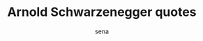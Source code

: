 ---
layout: ipsumpage

title: Arnold Schwarzenegger quotes
key: arnoldschwarzenegger
description: "Up to ten paragraphs of Arnold Schwarzenegger quotes are at your disposal with the Arnold Ipsum generator. It's not the Mr. Universe of the ipsum generators, but some of the quotes are funny as hell if you imagine Mr. Schwarzenegger reading them. To be clear, using this text generator won't make you stronger and you may terminate some of your clients with it. It also won't help you become an elected official or give you abs of steel."
author: sena
collaborative: true
language:
  - name: English
    text:
    - "now!"
    - "here."
    - "dylan."
    - "crumb."
    - "chill."
    - "do it!"
    - "go on!"
    - "wrong."
    - "frosty."
    - "shutup."
    - "i lied!"
    - "hahaha."
    - "it is!"
    - "kill me."
    - "no shit."
    - "traffic."
    - "get out."
    - "Hyellen."
    - "come on!"
    - "kill me!"
    - "scumbag."
    - "nothing!"
    - "blondes."
    - "you lie!"
    - "fuck you."
    - "cool off."
    - "get down."
    - "i'm here."
    - "cocainum!"
    - "dickhead."
    - "i'm back."
    - "Bastards."
    - "bullshit."
    - "c-coo-ool."
    - "screw you!"
    - "not to be."
    - "of course."
    - "excuse me."
    - "do it now."
    - "como esta."
    - "All of it."
    - "do it now!"
    - "only pain."
    - "i like you."
    - "pissed off!"
    - "knock knock."
    - "this is war."
    - "who are you?"
    - "Big mistake."
    - "A choir boy!"
    - "the ice age."
    - "freeze well."
    - "no problemo."
    - "just bodies."
    - "stick around."
    - "i'm pregnant."
    - "i'll be back."
    - "you're fired."
    - "take it back."
    - "you set us up."
    - "i did nothing."
    - "it's showtime."
    - "into the boat."
    - "Born to be bad."
    - "now plain zero."
    - "your luggage..."
    - "i want my baby."
    - "hey light head."
    - "you're fired..."
    - "i want my larry."
    - "hello cutie pie."
    - "you're a stupid."
    - "he's dead tired."
    - "give you a lift?"
    - "i wanna see you."
    - "you set us up..."
    - "into the tunnel."
    - "Alright everyone."
    - "fuck you asshowr."
    - "grant me revenge."
    - "i'm a terminator."
    - "it's not a tumor."
    - "here is sub zero."
    - "grant me revenge!"
    - "you belong to me."
    - "i have my orders."
    - "talk to the hand."
    - "you are mine now."
    - "in a damn minivan."
    - "the hell you will."
    - "it's all bullshit."
    - "danger's my trade."
    - "the iceman cometh."
    - "this is an arrest."
    - "no sequel for you."
    - "shuuuuuttttuuuuup!"
    - "i'm not a pervert."
    - "you blew my cawva!"
    - "get to the choppa."
    - "but i'm all woman."
    - "i need a vacation."
    - "look who's talking."
    - "hey christmas tree."
    - "you killed my fada."
    - "you son of a bitch."
    - "chill out, dickwad."
    - "you are terminated."
    - "no i don't stop it."
    - "Back to the carpet."
    - "to be or not to be."
    - "you belong to me..."
    - "you are mine now..."
    - "i'm a cop you idiot!"
    - "no more complaining."
    - "hasta la vista baby."
    - "put the cookie down."
    - "let's kick some ice."
    - "i don't do requests."
    - "stop cheering me up."
    - "it's just a scratch."
    - "the iceman cometh..."
    - "who the fuck are you?"
    - "there is no bathroom."
    - "i've seen you before."
    - "my name is not quade."
    - "i'm the party pooper."
    - "you killed my fada..."
    - "who the hell are you."
    - "you son of a bitch..."
    - "what the hell are you?"
    - "consider it a divorce."
    - "gimme the goddam page!"
    - "freeze in hell batman!"
    - "you got what you want."
    - "give these people air."
    - "well that hit the spot."
    - "i'm not shitting on you."
    - "stop being such a pussy."
    - "that's alright, keep it."
    - "you want to be a farmer?"
    - "well listen to this one."
    - "don't disturb my friend."
    - "i want to make him talk."
    - "you got what you want..."
    - "you cold blooded bastard."
    - "you're a funny guy sully."
    - "this man is under arrest."
    - "feel how soft my skin is."
    - "you're the asshole on tv."
    - "well that hit the spot..."
    - "Allow me to break the ice."
    - "what killed the dinosaurs?"
    - "let off some steam bennet."
    - "you did not make a victor."
    - "you are not you you're me."
    - "right now i'm very hungry."
    - "here's a couple of acres."
    - "come on don't bullshit me."
    - "i'm detective john kimble."
    - "hey, i'm a police officer."
    - "you've just been erased..."
    - "come on you piece of shit."
    - "rubber-baby-buggy-bumbers."
    - "i'm a cybernetic organizm."
    - "you're the asshole on tv..."
    - "sure, here's my invitation."
    - "you're a funny guy sully..."
    - "come on bennet, let's party."
    - "the pavement with his enemy."
    - "Bring it back to the carpet."
    - "you did not make a victor..."
    - "here's a couple of acres..."
    - "you are not you you're me..."
    - "see you at the party richtar."
    - "one of us is in deep trouble."
    - "you're one, ugly, muthafucka."
    - "if it bleeds, we can kill it."
    - "get down or i'll put you down."
    - "you should not drink and bake."
    - "my nipples are very sensitive."
    - "the first time in my life i am."
    - "i do not want to touch his ass."
    - "you're one, ugly, muthafucka..."
    - "you this this is the real quade?"
    - "living tissue over endoskeleton."
    - "because i'm going to say please."
    - "this hero stuff has it's limits."
    - "now listen to me very carefully."
    - "you should not drink and bake..."
    - "take your toy back to the carpet."
    - "doesn't anyone stay dead anymore?"
    - "i'll tell you what i think of it."
    - "that's for sleeping with my wife."
    - "come with me if you want to live."
    - "Bring your toy back to the carpet."
    - "you are not sending me to the coola."
    - "i eat green barrettes for breakfast."
    - "i was just looking for turboman doll."
    - "that's why i'm going to kill you last."
    - "when the governor get's here, call me."
    - "this is the plan, get your ass to mars."
    - "who is your daddy, and what does he do?"
    - "i'll live to see you eat that contract."
    - "my name is john kimble and i love my car."
    - "i want to have them answered immediately."
    - "when the governor get's here, call me..."
    - "he molested, murdered, and mutilated her."
    - "you're a fucking choir boy compared to me."
    - "i'm going to ask you a bunch of questions."
    - "well then god shouldn't have cloned my dog."
    - "fugettit, i'm not going to sit on your lap."
    - "you're a fucking choir boy compared to me..."
    - "And if you do not listen, the hell with you."
    - "but i hope you leave enough room for my fist."
    - "i'm the famous comedian, arnold brownswagger."
    - "make it quick because my horse is getting tired."
    - "remember sully when i promised to kill you last?"
    - "And if you do not listen, then to hell with you."
    - "remember, i can break your neck like a chicken's."
    - "no more 'mr kimble, i have to go to the bathroom."
    - "i need your clothes, your boots, and your motorcycle."
    - "you should clone yourslef so you can go fuck yourself."
    - "you should clone yourslef so you can go fuck yourself..."
    - "because i'm going to ram it into your stomach and break your goddamn spine!"
    - "you're not going to have your mommies right behind you to wipe your little tushies..."
    - "we are going to play a wonderful game called: 'who is your daddy, and what does he do'?"
    - "crush your enemies, to see them driven before you, and to hear the lamentations of their women."
---